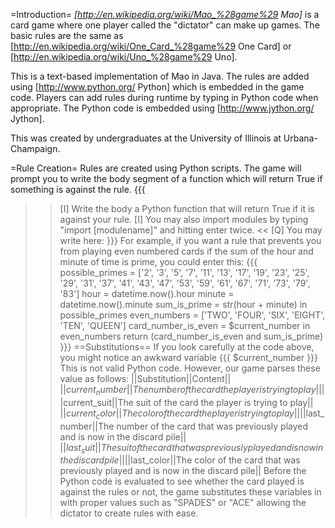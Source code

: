 =Introduction=
*[http://en.wikipedia.org/wiki/Mao_%28game%29 Mao]* is a card game where one player called the "dictator" can make up games. The basic rules are the same as [http://en.wikipedia.org/wiki/One_Card_%28game%29 One Card] or [http://en.wikipedia.org/wiki/Uno_%28game%29 Uno].

This is a text-based implementation of Mao in Java. The rules are added using [http://www.python.org/ Python] which is embedded in the game code. Players can add rules during runtime by typing in Python code when appropriate. The Python code is embedded using [http://www.jython.org/ Jython].

This was created by undergraduates at the University of Illinois at Urbana-Champaign.

=Rule Creation=
Rules are created using Python scripts. The game will prompt you to write the body segment of a function which will return True if something is against the rule.
{{{
>> [I] Write the body a Python function that will return True if it is against your rule.
>> [I] You may also import modules by typing "import [modulename]" and hitting enter twice.
<< [Q] You may write here: 
}}}
For example, if you want a rule that prevents you from playing even numbered cards if the sum of the hour and minute of time is prime, you could enter this:
{{{
possible_primes = ['2', '3', '5', '7', '11', '13', '17', '19', '23', '25', '29', '31', '37', '41', '43', '47', '53', '59', '61', '67', '71', '73', '79', '83']
hour = datetime.now().hour
minute = datetime.now().minute
sum_is_prime = str(hour + minute) in possible_primes
even_numbers = ['TWO', 'FOUR', 'SIX', 'EIGHT', 'TEN', 'QUEEN']
card_number_is_even = $current_number in even_numbers
return (card_number_is_even and sum_is_prime)
}}}
==Substitutions==
If you look carefully at the code above, you might notice an awkward variable
{{{
$current_number
}}}
This is not valid Python code. However, our game parses these value as follows:
||Substitution||Content||
||$current_number||The number of the card the player is trying to play||
||$current_suit||The suit of the card the player is trying to play||
||$current_color||The color of the card the player is trying to play||
||$last_number||The number of the card that was previously played and is now in the discard pile||
||$last_suit||The suit of the card that was previously played and is now in the discard pile||
||$last_color||The color of the card that was previously played and is now in the discard pile||
Before the Python code is evaluated to see whether the card played is against the rules or not, the game substitutes these variables in with proper values such as "SPADES" or "ACE" allowing the dictator to create rules with ease.

